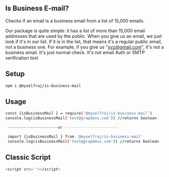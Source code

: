 ## Is Business E-mail?

Checks if an email is a business email from a list of 15,000 emails.

Our package is quite simple: it has a list of more than 15,000 email addresses that are used by the public. When you give us an email, we just look if it's in our list. If it is in the list, that means it's a regular public email, not a business one. For example, if you give us "xyz@gmail.com", it's not a business email. It's just normal check. It's not email Auth or SMTP verification tool

## Setup

``` bash
npm i @myselfraj/is-business-mail
```

## Usage

``` bash
const {isBusinessMail } = require('@myselfraj/is-business-mail')
console.log(isBusinessMail('test@grapdevs.com')) //returns boolean

 ----------------------or -----------------------

 import {isBusinessMail } from '@myselfraj/is-business-mail'
 console.log(isBusinessMail('test@grapdevs.com')) //returns boolean
```

## Classic Script

``` bash
<script src=''></script>
```
